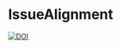 # IssueAlignment

[![DOI](https://zenodo.org/badge/825978424.svg)](https://doi.org/10.5281/zenodo.14849759)

